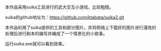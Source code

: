 本作品采用suika工具进行的武大交互小游戏，比较粗糙。

suika的github地址为：https://github.com/ktabata/suika2.git



本作品利用了suika提供的工具和部分图片。并将网络上下载好的图片进行漫改的处理后进行剧本的编写并编成了一个情景化的小故事。



运行suika.exe就可以看到效果。